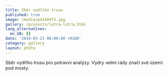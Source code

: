 ```yaml
---
title: Sběr vydřího trusu
published: true
image: /media/p4160473.jpg
gallery: /projects/lutra-lutra.html
lang_alternatives:
  en_GB: {}
date: '2019-03-21 00:00:00 +0100'
category: gallery
layout: photo
---
```

Sběr vydřího trusu pro potravní analýzy. Vydry velmi rády značí své území pod mosty.
